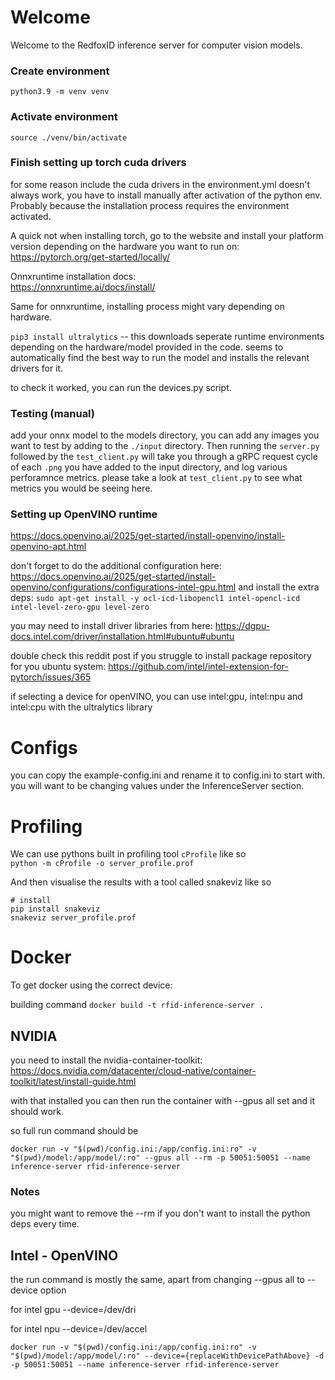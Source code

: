 # Welcome
Welcome to the RedfoxID inference server for computer vision models.

### Create environment
`python3.9 -m venv venv`

### Activate environment
`source ./venv/bin/activate`

### Finish setting up torch cuda drivers
for some reason include the cuda drivers in the environment.yml doesn't always work, you have to install manually after activation of the python env. Probably because the installation process requires the environment activated.

A quick not when installing torch, go to the website and install your platform version depending on the hardware you want to run on:  
https://pytorch.org/get-started/locally/

Onnxruntime installation docs:  
https://onnxruntime.ai/docs/install/

Same for onnxruntime, installing process might vary depending on hardware.

`pip3 install ultralytics` -- this downloads seperate runtime environments depending on the hardware/model provided in the code. seems to 
automatically find the best way to run the model and installs the relevant drivers for it.

to check it worked, you can run the devices.py script.

### Testing (manual)
add your onnx model to the models directory, you can add any images you want to test by adding to the `./input` directory. Then running the `server.py` followed by the `test_client.py` will take you through a gRPC request cycle of each `.png` you have added to the input directory, and log various perforamnce metrics. please take a look at `test_client.py` to see what metrics you would be seeing here. 


### Setting up OpenVINO runtime
https://docs.openvino.ai/2025/get-started/install-openvino/install-openvino-apt.html

don't forget to do the additional configuration here: https://docs.openvino.ai/2025/get-started/install-openvino/configurations/configurations-intel-gpu.html
and install the extra deps:
`sudo apt-get install -y ocl-icd-libopencl1 intel-opencl-icd intel-level-zero-gpu level-zero`

you may need to install driver libraries from here: https://dgpu-docs.intel.com/driver/installation.html#ubuntu#ubuntu

double check this reddit post if you struggle to install package repository for you ubuntu system: https://github.com/intel/intel-extension-for-pytorch/issues/365

if selecting a device for openVINO, you can use intel:gpu, intel:npu and intel:cpu with the ultralytics library

# Configs

you can copy the example-config.ini and rename it to config.ini to start with. you will want to be changing values 
under the InferenceServer section.


# Profiling
We can use pythons built in profiling tool `cProfile` like so  
`python -m cProfile -o server_profile.prof`  

And then visualise the results with a tool called snakeviz like so  
```
# install 
pip install snakeviz
snakeviz server_profile.prof
```

# Docker
To get docker using the correct device:

building command
`docker build -t rfid-inference-server .`

## NVIDIA
you need to install the nvidia-container-toolkit: https://docs.nvidia.com/datacenter/cloud-native/container-toolkit/latest/install-guide.html

with that installed you can then run the container with --gpus all set and it should work.

so full run command should be 

`docker run -v "$(pwd)/config.ini:/app/config.ini:ro" -v "$(pwd)/model:/app/model/:ro" --gpus all --rm -p 50051:50051 --name inference-server rfid-inference-server`

### Notes
you might want to remove the --rm if you don't want to install the python deps every time.


## Intel - OpenVINO
the run command is mostly the same, apart from changing --gpus all to --device option

for intel gpu
--device=/dev/dri

for intel npu
--device=/dev/accel

`docker run -v "$(pwd)/config.ini:/app/config.ini:ro" -v "$(pwd)/model:/app/model/:ro" --device={replaceWithDevicePathAbove} -d -p 50051:50051 --name inference-server rfid-inference-server`



